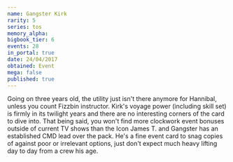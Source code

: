 ```yaml
---
name: Gangster Kirk
rarity: 5
series: tos
memory_alpha:
bigbook_tier: 6
events: 28
in_portal: true
date: 24/04/2017
obtained: Event
mega: false
published: true
---
```


Going on three years old, the utility just isn't there anymore for Hannibal, unless you count Fizzbin instructor. Kirk's voyage power (including skill set) is firmly in its twilight years and there are no interesting corners of the card to dive into. That being said, you won't find more clockwork event bonuses outside of current TV shows than the Icon James T. and Gangster has an established CMD lead over the pack. He's a fine event card to snag copies of against poor or irrelevant options, just don't expect much heavy lifting day to day from a crew his age.
